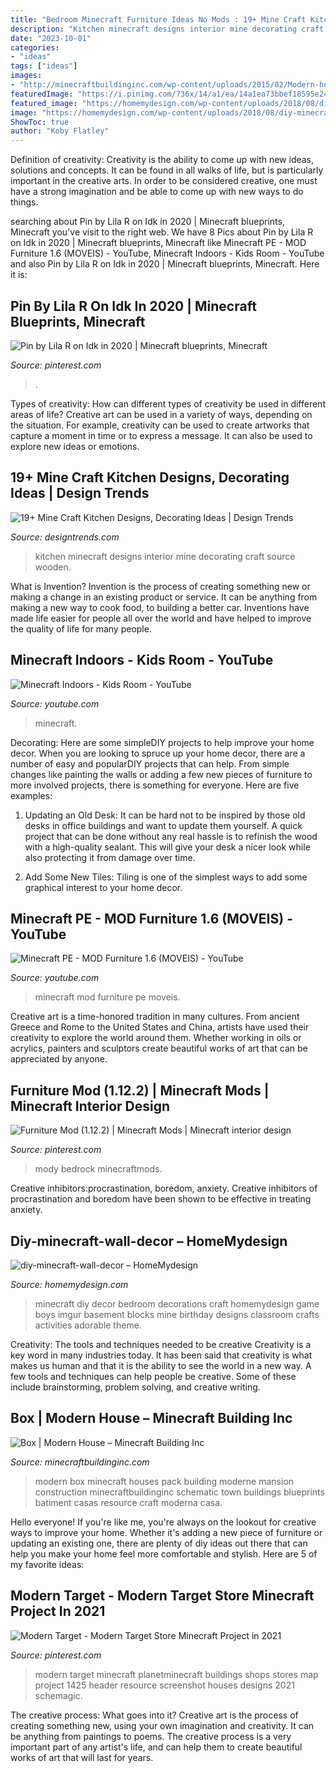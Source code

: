 ```yaml
---
title: "Bedroom Minecraft Furniture Ideas No Mods : 19+ Mine Craft Kitchen Designs, Decorating Ideas"
description: "Kitchen minecraft designs interior mine decorating craft source wooden"
date: "2023-10-01"
categories:
- "ideas"
tags: ["ideas"]
images:
- "http://minecraftbuildinginc.com/wp-content/uploads/2015/02/Modern-house-box-minecraft-building-ideas-home.jpg"
featuredImage: "https://i.pinimg.com/736x/14/a1/ea/14a1ea73bbef18595e2467ca6675b343.jpg"
featured_image: "https://homemydesign.com/wp-content/uploads/2018/08/diy-minecraft-wall-decor.jpg"
image: "https://homemydesign.com/wp-content/uploads/2018/08/diy-minecraft-wall-decor.jpg"
ShowToc: true
author: "Koby Flatley"
---
```



Definition of creativity:
Creativity is the ability to come up with new ideas, solutions and concepts. It can be found in all walks of life, but is particularly important in the creative arts. In order to be considered creative, one must have a strong imagination and be able to come up with new ways to do things.

	

		
searching about Pin by Lila R on Idk in 2020 | Minecraft blueprints, Minecraft you've visit to the right web. We have 8 Pics about Pin by Lila R on Idk in 2020 | Minecraft blueprints, Minecraft like Minecraft PE - MOD Furniture 1.6 (MOVEIS) - YouTube, Minecraft Indoors - Kids Room - YouTube and also Pin by Lila R on Idk in 2020 | Minecraft blueprints, Minecraft. Here it is:
		
    
## Pin By Lila R On Idk In 2020 | Minecraft Blueprints, Minecraft

<img loading=lazy src="https://i.pinimg.com/736x/94/55/0f/94550f7759766870f9da3fdce2a24901.jpg" onerror="this.onerror=null;this.src='https://tse4.mm.bing.net/th?id=OIP.cJNs4olSvbdcP9YniiSahwHaEP&amp;pid=15.1';" alt="Pin by Lila R on Idk in 2020 | Minecraft blueprints, Minecraft">

_Source: pinterest.com_

>. 

	

Types of creativity: How can different types of creativity be used in different areas of life?
Creative art can be used in a variety of ways, depending on the situation. For example, creativity can be used to create artworks that capture a moment in time or to express a message. It can also be used to explore new ideas or emotions.

    
## 19+ Mine Craft Kitchen Designs, Decorating Ideas | Design Trends

<img loading=lazy src="https://images.designtrends.com/wp-content/uploads/2015/10/06101136/Middle-Minecraft-Kitchen-Design.jpg" onerror="this.onerror=null;this.src='https://tse1.mm.bing.net/th?id=OIP.P5l1e_6U_ZiKhowfMmeyggHaD7&amp;pid=15.1';" alt="19+ Mine Craft Kitchen Designs, Decorating Ideas | Design Trends">

_Source: designtrends.com_

>kitchen minecraft designs interior mine decorating craft source wooden. 

	

What is Invention?
Invention is the process of creating something new or making a change in an existing product or service. It can be anything from making a new way to cook food, to building a better car. Inventions have made life easier for people all over the world and have helped to improve the quality of life for many people.

    
## Minecraft Indoors - Kids Room - YouTube

<img loading=lazy src="https://i.ytimg.com/vi/PxWrVFsaJMI/maxresdefault.jpg" onerror="this.onerror=null;this.src='https://tse1.mm.bing.net/th?id=OIP.X358QLIpB8tJassxTG-SkwHaEK&amp;pid=15.1';" alt="Minecraft Indoors - Kids Room - YouTube">

_Source: youtube.com_

>minecraft. 

	

Decorating: Here are some simpleDIY projects to help improve your home decor.
When you are looking to spruce up your home decor, there are a number of easy and popularDIY projects that can help. From simple changes like painting the walls or adding a few new pieces of furniture to more involved projects, there is something for everyone. Here are five examples:
1. Updating an Old Desk: It can be hard not to be inspired by those old desks in office buildings and want to update them yourself. A quick project that can be done without any real hassle is to refinish the wood with a high-quality sealant. This will give your desk a nicer look while also protecting it from damage over time.

2. Add Some New Tiles: Tiling is one of the simplest ways to add some graphical interest to your home decor.

    
## Minecraft PE - MOD Furniture 1.6 (MOVEIS) - YouTube

<img loading=lazy src="https://i.ytimg.com/vi/MoJBPsLjgUw/maxresdefault.jpg" onerror="this.onerror=null;this.src='https://tse4.mm.bing.net/th?id=OIP.Ymx9DdqlNUPT-RKq3RxWFAHaEK&amp;pid=15.1';" alt="Minecraft PE - MOD Furniture 1.6 (MOVEIS) - YouTube">

_Source: youtube.com_

>minecraft mod furniture pe moveis. 

	

Creative art is a time-honored tradition in many cultures. From ancient Greece and Rome to the United States and China, artists have used their creativity to explore the world around them. Whether working in oils or acrylics, painters and sculptors create beautiful works of art that can be appreciated by anyone.

    
## Furniture Mod (1.12.2) | Minecraft Mods | Minecraft Interior Design

<img loading=lazy src="https://i.pinimg.com/736x/14/a1/ea/14a1ea73bbef18595e2467ca6675b343.jpg" onerror="this.onerror=null;this.src='https://tse1.mm.bing.net/th?id=OIP.ga5Pxu8ozW0SybF5PZMc3QHaEK&amp;pid=15.1';" alt="Furniture Mod (1.12.2) | Minecraft Mods | Minecraft interior design">

_Source: pinterest.com_

>mody bedrock minecraftmods. 

	

Creative inhibitors:procrastination, boredom, anxiety.
Creative inhibitors of procrastination and boredom have been shown to be effective in treating anxiety.

    
## Diy-minecraft-wall-decor – HomeMydesign

<img loading=lazy src="https://homemydesign.com/wp-content/uploads/2018/08/diy-minecraft-wall-decor.jpg" onerror="this.onerror=null;this.src='https://tse2.mm.bing.net/th?id=OIP.TQzY--fDV_yWjqTy733xSwHaLG&amp;pid=15.1';" alt="diy-minecraft-wall-decor – HomeMydesign">

_Source: homemydesign.com_

>minecraft diy decor bedroom decorations craft homemydesign game boys imgur basement blocks mine birthday designs classroom crafts activities adorable theme. 

	

Creativity: The tools and techniques needed to be creative
Creativity is a key word in many industries today. It has been said that creativity is what makes us human and that it is the ability to see the world in a new way. A few tools and techniques can help people be creative. Some of these include brainstorming, problem solving, and creative writing.

    
## Box | Modern House – Minecraft Building Inc

<img loading=lazy src="http://minecraftbuildinginc.com/wp-content/uploads/2015/02/Modern-house-box-minecraft-building-ideas-home.jpg" onerror="this.onerror=null;this.src='https://tse4.mm.bing.net/th?id=OIP._BI_y87CVSxb66IdO0tYigHaEO&amp;pid=15.1';" alt="Box | Modern House – Minecraft Building Inc">

_Source: minecraftbuildinginc.com_

>modern box minecraft houses pack building moderne mansion construction minecraftbuildinginc schematic town buildings blueprints batiment casas resource craft moderna casa. 

	

Hello everyone! If you're like me, you're always on the lookout for creative ways to improve your home. Whether it's adding a new piece of furniture or updating an existing one, there are plenty of diy ideas out there that can help you make your home feel more comfortable and stylish. Here are 5 of my favorite ideas: 

    
## Modern Target - Modern Target Store Minecraft Project In 2021

<img loading=lazy src="https://i.pinimg.com/736x/71/7b/eb/717beb624057d4e128e8fb6c8ef30591--minecraft-modern-minecraft-projects.jpg" onerror="this.onerror=null;this.src='https://tse4.mm.bing.net/th?id=OIP.1PkHL5723KmbvYL3edU_awHaFj&amp;pid=15.1';" alt="Modern Target - Modern Target Store Minecraft Project in 2021">

_Source: pinterest.com_

>modern target minecraft planetminecraft buildings shops stores map project 1425 header resource screenshot houses designs 2021 schemagic. 

	

The creative process: What goes into it?
Creative art is the process of creating something new, using your own imagination and creativity. It can be anything from paintings to poems. The creative process is a very important part of any artist's life, and can help them to create beautiful works of art that will last for years.

